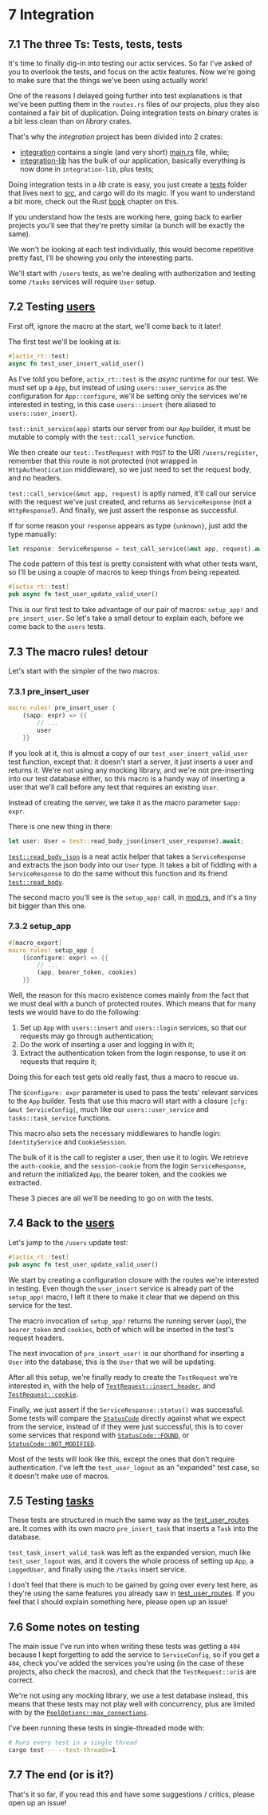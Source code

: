 # 7 Integration

## 7.1 The three Ts: Tests, tests, tests

It's time to finally dig-in into testing our actix services. So far I've asked of you to overlook
the tests, and focus on the actix features. Now we're going to make sure that the things we've been
using actually work!

One of the reasons I delayed going further into test explanations is that we've been putting them
in the `routes.rs` files of our projects, plus they also contained a fair bit of duplication.
Doing integration tests on _binary_ crates is a bit less clean than on _library_ crates.

That's why the _integration_ project has been divided into 2 crates:

- [integration](Cargo.toml) contains a single (and very short) [main.rs](src/main.rs) file, while;
- [integration-lib](integration-lib/Cargo.toml) has the bulk of our application, basically
  everything is now done in `integration-lib`, plus tests;

Doing integration tests in a _lib_ crate is easy, you just create a [tests](integration-lib/tests/)
folder that lives next to [src](integration-lib/src/), and cargo will do its magic. If you want to
understand a bit more, check out the
Rust [book](https://doc.rust-lang.org/book/ch11-03-test-organization.html) chapter on this.

If you understand how the tests are working here, going back to earlier projects you'll see that
they're pretty similar (a bunch will be exactly the same).

We won't be looking at each test individually, this would become repetitive pretty fast, I'll
be showing you only the interesting parts.

We'll start with `/users` tests, as we're dealing with authorization and testing some `/tasks`
services will require `User` setup.

## 7.2 Testing [users](integration-lib/tests/test_user_routes.rs)

First off, ignore the macro at the start, we'll come back to it later!

The first test we'll be looking at is:

```rust
#[actix_rt::test]
async fn test_user_insert_valid_user()
```

As I've told you before, `actix_rt::test` is the _async_ runtime for our test. We must set up a
`App`, but instead of using `users::user_service` as the configuration for `App::configure`, we'll
be setting only the services we're interested in testing, in this case `users::insert` (here aliased
to `users::user_insert`).

`test::init_service(app)` starts our server from our `App` builder, it must be mutable to comply
with the `test::call_service` function.

We then create our `test::TestRequest` with `POST` to the URI `/users/register`, remember that this
route is not protected (not wrapped in `HttpAuthentication` middleware), so we just need to set the
request body, and no headers.

`test::call_service(&mut app, request)` is aptly named, it'll call our service with the request
we've just created, and returns as `ServiceResponse` (not a `HttpResponse`!). And finally, we just
assert the response as successful.

If for some reason your `response` appears as type `{unknown}`, just add the type manually:

```rust
let response: ServiceResponse = test_call_service(&mut app, request).await;
```

The code pattern of this test is pretty consistent with what other tests want, so I'll be using a
couple of macros to keep things from being repeated.

```rust
#[actix_rt::test]
pub async fn test_user_update_valid_user()
```

This is our first test to take advantage of our pair of macros: `setup_app!` and `pre_insert_user`.
So let's take a small detour to explain each, before we come back to the `users` tests.

## 7.3 The macro rules! detour

Let's start with the simpler of the two macros:

### 7.3.1 pre_insert_user

```rust
macro_rules! pre_insert_user {
    ($app: expr) => {{
        // ...
        user
    }}
```

If you look at it, this is almost a copy of our `test_user_insert_valid_user` test function, except
that: it doesn't start a server, it just inserts a user and returns it. We're not using any mocking
library, and we're not pre-inserting into our test database either, so this macro is a handy way of
inserting a user that we'll call before any test that requires an existing `User`.

Instead of creating the server, we take it as the macro parameter `$app: expr`.

There is one new thing in there:

```rust
let user: User = test::read_body_json(insert_user_response).await;
```

[`test::read_body_json`](https://docs.rs/actix-web/4.0.0-beta.8/actix_web/test/fn.read_body_json.html)
is a neat actix helper that takes a `ServiceResponse` and extracts the json body into our `User`
type. It takes a bit of fiddling with a `ServiceResponse` to do the same without this function and
its friend
[`test::read_body`](https://docs.rs/actix-web/4.0.0-beta.8/actix_web/test/fn.read_body.html).

The second macro you'll see is the `setup_app!` call, in
[mod.rs](integration-lib/tests/common/mod.rs), and it's a tiny bit bigger than this one.

### 7.3.2 setup_app

```rust
#[macro_export]
macro_rules! setup_app {
    ($configure: expr) => {{
        // ...
        (app, bearer_token, cookies)
    }}
```

Well, the reason for this macro existence comes mainly from the fact that we must deal with a bunch
of protected routes. Which means that for many tests we would have to do the following:

1. Set up `App` with `users::insert` and `users::login` services, so that our requests may go
   through authentication;
2. Do the work of inserting a user and logging in with it;
3. Extract the authentication token from the login response, to use it on requests that require it;

Doing this for each test gets old really fast, thus a macro to rescue us.

The `$configure: expr` parameter is used to pass the tests' relevant services to the `App` builder.
Tests that use this macro will start with a closure `|cfg: &mut ServiceConfig|`, much like our
`users::user_service` and `tasks::task_service` functions.

This macro also sets the necessary middlewares to handle login: `IdentityService` and
`CookieSession`.

The bulk of it is the call to register a user, then use it to login. We retrieve the `auth-cookie`,
and the `session-cookie` from the login `ServiceResponse`, and return the initialized `App`, the
bearer token, and the cookies we extracted.

These 3 pieces are all we'll be needing to go on with the tests.

## 7.4 Back to the [users](integration-lib/tests/test_user_routes.rs)

Let's jump to the `/users` update test:

```rust
#[actix_rt::test]
pub async fn test_user_update_valid_user()
```

We start by creating a configuration closure with the routes we're interested in testing. Even
though the `user_insert` service is already part of the `setup_app!` macro, I left it there to make
it clear that we depend on this service for the test.

The macro invocation of `setup_app!` returns the running server (`app`), the `bearer_token` and
`cookies`, both of which will be inserted in the test's request headers.

The next invocation of `pre_insert_user!` is our shorthand for inserting a `User` into the database,
this is the `User` that we will be updating.

After all this setup, we're finally ready to create the `TestRequest` we're interested in, with the
help of
[`TestRequest::insert_header`](https://docs.rs/actix-web/4.0.0-beta.8/actix_web/test/struct.TestRequest.html#method.insert_header),
and
[`TestRequest::cookie`](https://docs.rs/actix-web/4.0.0-beta.8/actix_web/test/struct.TestRequest.html#method.cookie).

Finally, we just assert if the `ServiceResponse::status()` was successful. Some tests will compare
the [`StatusCode`](https://docs.rs/actix-web/4.0.0-beta.8/actix_web/http/struct.StatusCode.html)
directly against what we expect from the service, instead of if they were just successful, this is
to cover some services that respond with
[`StatusCode::FOUND`](https://docs.rs/actix-web/4.0.0-beta.8/actix_web/http/struct.StatusCode.html#associatedconstant.FOUND), or
[`StatusCode::NOT_MODIFIED`](https://docs.rs/actix-web/4.0.0-beta.8/actix_web/http/struct.StatusCode.html#associatedconstant.NOT_MODIFIED).

Most of the tests will look like this, except the ones that don't require authentication. I've left
the `test_user_logout` as an "expanded" test case, so it doesn't make use of macros.

## 7.5 Testing [tasks](integration-lib/tests/test_task_routes.rs)

These tests are structured in much the same way as the
[test_user_routes](integration-lib/tests/test_user_routes.rs) are. It comes with its own macro
`pre_insert_task` that inserts a `Task` into the database.

`test_task_insert_valid_task` was left as the expanded version, much like `test_user_logout` was,
and it covers the whole process of setting up `App`, a `LoggedUser`, and finally using the `/tasks`
insert service.

I don't feel that there is much to be gained by going over every test here, as they're using the
same features you already saw in [test_user_routes](integration-lib/tests/test_user_routes.rs). If
you feel that I should explain something here, please open up an issue!

## 7.6 Some notes on testing

The main issue I've run into when writing these tests was getting a `404` because I kept forgetting
to add the service to `ServiceConfig`, so if you get a `404`, check you've added the services you're
using (in the case of these projects, also check the macros), and check that the `TestRequest::uri`s
are correct.

We're not using any mocking library, we use a test database instead, this means that these tests may
not play well with concurrency, plus are limited with by the
[`PoolOptions::max_connections`](https://docs.rs/sqlx/0.5.5/sqlx/pool/struct.PoolOptions.html#method.max_connections).

I've been running these tests in single-threaded mode with:

```sh
# Runs every test in a single thread
cargo test -- --test-threads=1
```

## 7.7 The end (or is it?)

That's it so far, if you read this and have some suggestions / critics, please open up an issue!

